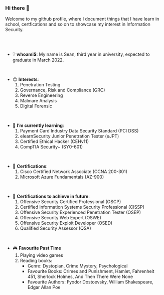 ### Hi there 👋
Welcome to my github profile, where I document things that I have learn in school, certfications and so on to showcase my interest in Information Security.

<!--
**Sean8069/Sean8069** is a ✨ _special_ ✨ repository because its `README.md` (this file) appears on your GitHub profile.

Here are some ideas to get you started:

- 🔭 I’m currently working on ...
- 🌱 I’m currently learning ...
- 👯 I’m looking to collaborate on ...
- 🤔 I’m looking for help with ...
- 💬 Ask me about ...
- 📫 How to reach me: ...
- 😄 Pronouns: ...
- ⚡ Fun fact: ...
-->
<br>
<br>

* :grey_question: **whoami$**: My name is Sean, third year in university, expected to graduate in March 2022.
<br>

* :heart_eyes: **Interests**:
  1. Penetration Testing
  2. Governance, Risk and Compliance (GRC)
  3. Reverse Engineering
  4. Malmare Analysis
  5. Digital Forensic
<br>

* 🌱 **I’m currently learning**:
  1. Payment Card Industry Data Security Standard (PCI DSS)
  2. elearnSecurity Junior Penetration Tester (eJPT)
  3. Certified Ethical Hacker (CEHv11)
  4. CompTIA Security+ (SY0-601)
<br>

* :page_facing_up: **Certifications**:
  1. Cisco Certified Network Associate (CCNA 200-301)
  2. Microsoft Azure Fundamentals (AZ-900)
<br>

* :triumph: **Certifications to achieve in future**:
  1. Offensive Security Certified Professional (OSCP)
  2. Certified Information Systems Security Professional (CISSP)
  3. Offensive Security Experienced Penetration Tester (OSEP)
  4. Offensive Security Web Expert (OSWE)
  5. Offensive Security Exploit Developer (OSED)
  6. Qualified Security Assessor (QSA)
<br>

* :video_game: **Favourite Past Time**
  1. Playing video games
  2. Reading books:
      - Genre: Dystopian, Crime Mystery, Psychological
      - Favourite Books: Crimes and Punishment, Hamlet, Fahrenheit 451, Sherlock Holmes, And Then There Were None
      - Favourite Authors: Fyodor Dostoevsky, William Shakespeare, Edgar Allan Poe

                          
